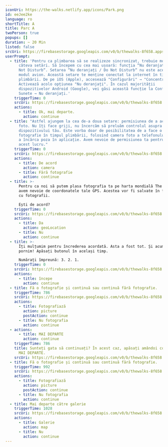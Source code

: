 ```yaml
---
iconUri: https://the-walks.netlify.app/icons/Park.png
id: eeJee2ke
language: ro
shortTitle: A
title: Parc A
twoPerson: true
popups: []
duration: ~ 20 Min
listed: false
srcUri: https://firebasestorage.googleapis.com/v0/b/thewalks-8f658.appspot.com/o/mp3%2Fapi-v1%2Fro_eeJee2ke%2Fwalk_8_PARK__RO__A__.mp3?alt=media&token=41c7a184-26ec-4a15-a9ca-b000f890c784
userPrompt:
  - title: 'Pentru ca plimbarea să se realizeze sincronizat, trebuie modificate
      câteva setări. Să începem cu cea mai ușoară: funcția “Nu deranjați / Do
      Not Disturb“. Setarea “Nu deranjați / Do Not Disturb“ nu este aceeași cu
      modul avion. Această setare te menține conectat la internet în timpul
      plimbării. De pe iOS (Apple), accesează "Configurări" → "Concentrare".
      Activează acolo opțiunea "Nu deranjați". În cazul majorității
      dispozitivelor Android (Google), vei găsi această funcție la Configurări →
      Sunete → Nu deranjați.'
    triggerTime: 0
    srcUri: https://firebasestorage.googleapis.com/v0/b/thewalks-8f658.appspot.com/o/static%2Fmedias%2Fmulti_Zeubeel8_loop.mp3?alt=media&token=88349085-3303-48b9-bdc6-fd7b09519a26
    actions:
      - title: Ok, mai departe.
        action: continue
  - title: "Astfel ajungem la cea de-a doua setare: permisiunea de a accesa camera
      foto. Nu îți face griji, nu încercăm să preluăm controlul asupra
      dispozitivului tău. Este vorba doar de posibilitatea de a face o
      fotografie în timpul plimbării, folosind camera foto a telefonului, și de
      a încărca poza în aplicație. Avem nevoie de permisiunea ta pentru a face
      acest lucru."
    triggerTime: 0
    srcUri: https://firebasestorage.googleapis.com/v0/b/thewalks-8f658.appspot.com/o/static%2Fmedias%2Fmulti_Zeubeel8_loop.mp3?alt=media&token=88349085-3303-48b9-bdc6-fd7b09519a26
    actions:
      - title: De acord
        action: camera
      - title: Fără fotografie
        action: continue
  - title: >-
      Pentru ca noi să putem plasa fotografia ta pe harta mondială The Walks,
      avem nevoie de coordonatele tale GPS. Acestea vor fi salvate în fișierul
      cu fotografii.

      Ești de acord?
    triggerTime: 0
    srcUri: https://firebasestorage.googleapis.com/v0/b/thewalks-8f658.appspot.com/o/static%2Fmedias%2Fmulti_Zeubeel8_loop.mp3?alt=media&token=88349085-3303-48b9-bdc6-fd7b09519a26
    actions:
      - title: Da
        action: geoLocation
      - title: Nu
        action: continue
  - title: >-
      Îți mulțumim pentru încrederea acordată. Asta a fost tot. Și acum, să
      pornim! Apăsați butonul în același timp.

      Numărați împreună: 3. 2. 1.
    triggerTime: 0
    srcUri: https://firebasestorage.googleapis.com/v0/b/thewalks-8f658.appspot.com/o/static%2Fmedias%2Fmulti_Zeubeel8_loop.mp3?alt=media&token=88349085-3303-48b9-bdc6-fd7b09519a26
    actions:
      - title: începe
        action: continue
  - title: Fă o fotografie și continuă sau continuă fără fotografie.
    triggerTime: 786
    srcUri: https://firebasestorage.googleapis.com/v0/b/thewalks-8f658.appspot.com/o/mp3%2Fapi-v1%2Fro_eeJee2ke%2Fwalk_8_PARK__Loop_Foto__RO__13_06min_.mp3?alt=media&token=0b87cd6f-dbf5-4ce4-8da4-749dd9dd540f
    actions:
      - title: Fotografiază
        action: picture
        postAction: continue
      - title: Nu fotografia
        action: continue
  - actions:
      - title: MAI DEPARTE
        action: continue
    triggerTime: 786
    title: Sunteți gata să continuați? În acest caz, apăsați amândoi concomitent pe
      MAI DEPARTE.
    srcUri: https://firebasestorage.googleapis.com/v0/b/thewalks-8f658.appspot.com/o/mp3%2Fapi-v1%2Fro_eeJee2ke%2Fmulti_Zeubeel8_loop.mp3?alt=media&token=c243bd2d-c9c9-451b-b084-eabfda10fccc
  - title: Fă o fotografie și continuă sau continuă fără fotografie.
    triggerTime: 992
    srcUri: https://firebasestorage.googleapis.com/v0/b/thewalks-8f658.appspot.com/o/mp3%2Fapi-v1%2Fro_eeJee2ke%2Fwalk_8_Loop_2_RO_16_31_865min_02_10_.mp3?alt=media&token=15a6f14d-9f48-4bb3-88f5-622e70f68ac7
    actions:
      - title: Fotografiază
        action: picture
        postAction: continue
      - title: Nu fotografia
        action: continue
  - title: Mai departe către galerie
    triggerTime: 1028
    srcUri: https://firebasestorage.googleapis.com/v0/b/thewalks-8f658.appspot.com/o/static%2Fmedias%2Fmulti_Zeubeel8_loop.mp3?alt=media&token=88349085-3303-48b9-bdc6-fd7b09519a26
    actions:
      - title: Galerie
        action: map
      - title: Nu
        action: continue
---
```


